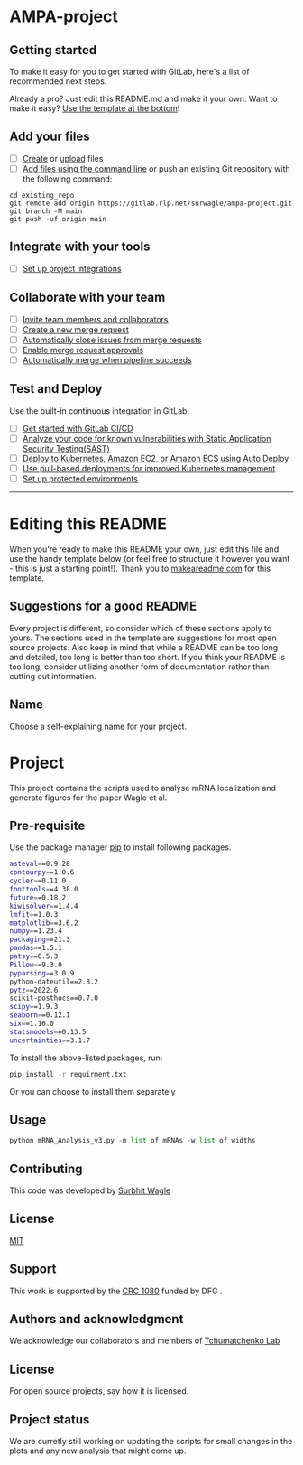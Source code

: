 # AMPA-project



## Getting started

To make it easy for you to get started with GitLab, here's a list of recommended next steps.

Already a pro? Just edit this README.md and make it your own. Want to make it easy? [Use the template at the bottom](#editing-this-readme)!

## Add your files

- [ ] [Create](https://docs.gitlab.com/ee/user/project/repository/web_editor.html#create-a-file) or [upload](https://docs.gitlab.com/ee/user/project/repository/web_editor.html#upload-a-file) files
- [ ] [Add files using the command line](https://docs.gitlab.com/ee/gitlab-basics/add-file.html#add-a-file-using-the-command-line) or push an existing Git repository with the following command:

```
cd existing_repo
git remote add origin https://gitlab.rlp.net/surwagle/ampa-project.git
git branch -M main
git push -uf origin main
```

## Integrate with your tools

- [ ] [Set up project integrations](https://gitlab.rlp.net/surwagle/ampa-project/-/settings/integrations)

## Collaborate with your team

- [ ] [Invite team members and collaborators](https://docs.gitlab.com/ee/user/project/members/)
- [ ] [Create a new merge request](https://docs.gitlab.com/ee/user/project/merge_requests/creating_merge_requests.html)
- [ ] [Automatically close issues from merge requests](https://docs.gitlab.com/ee/user/project/issues/managing_issues.html#closing-issues-automatically)
- [ ] [Enable merge request approvals](https://docs.gitlab.com/ee/user/project/merge_requests/approvals/)
- [ ] [Automatically merge when pipeline succeeds](https://docs.gitlab.com/ee/user/project/merge_requests/merge_when_pipeline_succeeds.html)

## Test and Deploy

Use the built-in continuous integration in GitLab.

- [ ] [Get started with GitLab CI/CD](https://docs.gitlab.com/ee/ci/quick_start/index.html)
- [ ] [Analyze your code for known vulnerabilities with Static Application Security Testing(SAST)](https://docs.gitlab.com/ee/user/application_security/sast/)
- [ ] [Deploy to Kubernetes, Amazon EC2, or Amazon ECS using Auto Deploy](https://docs.gitlab.com/ee/topics/autodevops/requirements.html)
- [ ] [Use pull-based deployments for improved Kubernetes management](https://docs.gitlab.com/ee/user/clusters/agent/)
- [ ] [Set up protected environments](https://docs.gitlab.com/ee/ci/environments/protected_environments.html)

***

# Editing this README

When you're ready to make this README your own, just edit this file and use the handy template below (or feel free to structure it however you want - this is just a starting point!). Thank you to [makeareadme.com](https://www.makeareadme.com/) for this template.

## Suggestions for a good README
Every project is different, so consider which of these sections apply to yours. The sections used in the template are suggestions for most open source projects. Also keep in mind that while a README can be too long and detailed, too long is better than too short. If you think your README is too long, consider utilizing another form of documentation rather than cutting out information.

## Name
Choose a self-explaining name for your project.


# Project

This project contains the scripts used to analyse mRNA localization and generate figures for the paper Wagle et al. 

## Pre-requisite

Use the package manager [pip](https://pip.pypa.io/en/stable/) to install following packages.

```bash
asteval==0.9.28
contourpy==1.0.6
cycler==0.11.0
fonttools==4.38.0
future==0.18.2
kiwisolver==1.4.4
lmfit==1.0.3
matplotlib==3.6.2
numpy==1.23.4
packaging==21.3
pandas==1.5.1
patsy==0.5.3
Pillow==9.3.0
pyparsing==3.0.9
python-dateutil==2.8.2
pytz==2022.6
scikit-posthocs==0.7.0
scipy==1.9.3
seaborn==0.12.1
six==1.16.0
statsmodels==0.13.5
uncertainties==3.1.7
```
To install the above-listed packages, run: 
```bash
pip install -r requirment.txt 
```
Or you can choose to install them separately
## Usage

```python
python mRNA_Analysis_v3.py -m list of mRNAs -w list of widths
```

## Contributing

This code was developed by [Surbhit Wagle](https://sites.google.com/view/surbhitwagle/home)

## License

[MIT](https://choosealicense.com/licenses/mit/)
## Support
This work is supported by the [CRC 1080](https://www.crc1080.com) funded by DFG .


## Authors and acknowledgment
We acknowledge our collaborators and members of [Tchumatchenko Lab](http://tchumatchenko.de)

## License
For open source projects, say how it is licensed.

## Project status
We are curretly still working on updating the scripts for small changes in the plots and any new analysis that might come up.
